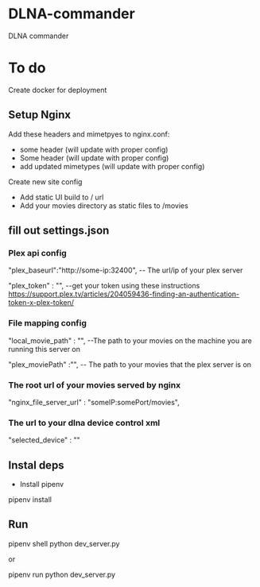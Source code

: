 # DLNA-commander

DLNA commander

# To do

Create docker for deployment

## Setup Nginx

Add these headers and mimetpyes to nginx.conf:
+ some header (will update with proper config)
+ Some header (will update with proper config)
+ add updated mimetypes (will update with proper config)

Create new site config
+ Add static UI build to / url
+ Add your movies directory as static files to /movies

## fill out settings.json

### Plex api config

"plex_baseurl":"http://some-ip:32400", -- The url/ip of your plex server

"plex_token" : "", --get your token using these instructions https://support.plex.tv/articles/204059436-finding-an-authentication-token-x-plex-token/

### File mapping config

"local_movie_path" : "", --The path to your movies on the machine you are running this server on

"plex_moviePath" :"", -- The path to your movies that the plex server is on

### The root url of your movies served by nginx

"nginx_file_server_url" : "someIP:somePort/movies",

### The url to your dlna device control xml

"selected_device" : ""

## Instal deps

+ Install pipenv

pipenv install

## Run
pipenv shell 
python dev_server.py

or

pipenv run python dev_server.py